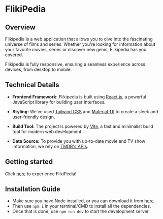# FlikiPedia

## Overview

Flikipedia is a web application that allows you to dive into the fascinating universe of films and series. Whether you're looking for information about your favorite movies, series or discover new gems, Flikipedia has you covered.

Flikipedia is fully responsive, ensuring a seamless experience across devices, from desktop to mobile.

## Technical Details

- **Frontend Framework:** Flikipedia is built using [React.js](https://reactjs.org/), a powerful JavaScript library for building user interfaces.

- **Styling:** We've used [Tailwind CSS](https://tailwindcss.com/) and [Material-UI](https://material-ui.com/) to create a sleek and user-friendly design.

- **Build Tool:** The project is powered by [Vite](https://vitejs.dev/), a fast and minimalist build tool for modern web development.

- **Data Source:** To provide you with up-to-date movie and TV show information, we rely on [TMDB's APIs](https://www.themoviedb.org/documentation/api).

## Getting started
Click [here](https://paturikaustubh.github.io/flikipedia/movie) to experience FlikiPedia!

## Installation Guide
- Make sure you have Node installed, or you can download it from [here](https://nodejs.org/en/download).
- Then use `npm i` in your terminal/CMD to install all the dependencies.
- Once that is done, use `npm run dev` to start the development server.
